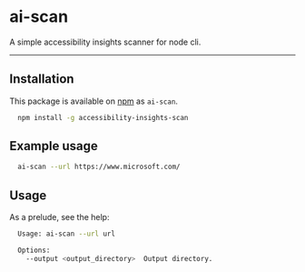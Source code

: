 <!--
Copyright (c) Microsoft Corporation. All rights reserved.
Licensed under the MIT License.
-->

# ai-scan

A simple accessibility insights scanner for node cli.

---

## Installation

This package is available on [npm](http://npmjs.com) as `ai-scan`.

```sh
  npm install -g accessibility-insights-scan
```

## Example usage

```sh
  ai-scan --url https://www.microsoft.com/
```

## Usage

As a prelude, see the help:

```sh
  Usage: ai-scan --url url

  Options:
    --output <output_directory>  Output directory.
```
